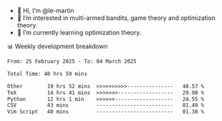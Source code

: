 - 👋 Hi, I’m @le-martin
- 👀 I’m interested in multi-armed bandits, game theory and optimization theory.
- 🌱 I’m currently learning optimization theory.
<!---- 💞️ I’m looking to collaborate on ...
- 📫 How to reach me ...-->

<!---
Tutorial for using WakaTime stats in GitHub profile: https://github.com/athul/waka-readme
-->

📊 Weekly development breakdown
<!--START_SECTION:waka-->

```txt
From: 25 February 2025 - To: 04 March 2025

Total Time: 48 hrs 59 mins

Other        19 hrs 52 mins  >>>>>>>>>>---------------   40.57 %
TeX          14 hrs 41 mins  >>>>>>>------------------   29.98 %
Python       12 hrs 1 min    >>>>>>-------------------   24.55 %
CSV          43 mins         -------------------------   01.49 %
Vim Script   40 mins         -------------------------   01.38 %
```

<!--END_SECTION:waka-->

<!---
le-martin/le-martin is a ✨ special ✨ repository because its `README.md` (this file) appears on your GitHub profile.
You can click the Preview link to take a look at your changes.
--->
